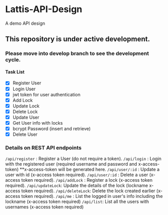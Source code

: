 # Lattis-API-Design
A demo API design 

## This repository is under active development.

### Please move into develop branch to see the development cycle.

#### Task List

- [x] Register User
- [x] Login User
- [x] jwt token for user authentication
- [x] Add Lock
- [x] Update Lock
- [x] Delete Lock
- [x] Update User
- [x] Get User info with locks
- [x] bcrypt Password (insert and retrieve)
- [x] Delete User

### Details on REST API endpoints

`/api/register` : Register a User (do not require a token).
`/api/login` : Login with the registered user (required username and password and x-access-token) **x-access-token will be generated here.
`/api/user/:id` : Update a user with id (x-access token required).
`/api/user/:id` : Delete a user (x-access token required).
`/api/addLock` : Register a lock (x-access token required).
`/api/updateLock`: Update the details of the lock (lockname x-access token required).
`/api/deleteLock`: Delete the lock created earlier (x-access token required).
`/api/me` : List the logged in user's info including the lockname (x-access token required)
`/api/list`: List all the users with usernames (x-access token required)